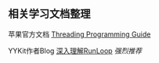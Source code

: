 ## 相关学习文档整理

苹果官方文档 [Threading Programming Guide](https://developer.apple.com/library/archive/documentation/Cocoa/Conceptual/Multithreading/RunLoopManagement/RunLoopManagement.html)

YYKit作者Blog [深入理解RunLoop](https://blog.ibireme.com/2015/05/18/runloop/) *强烈推荐*

